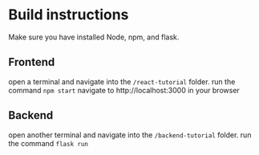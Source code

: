 # Build instructions
Make sure you have installed Node, npm, and flask.

## Frontend

open a terminal and navigate into the ```/react-tutorial``` folder.
run the command ```npm start```
navigate to http://localhost:3000 in your browser

## Backend
open another terminal and navigate into the ```/backend-tutorial``` folder.
run the command ```flask run```

